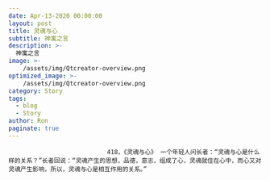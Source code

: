 ```yaml
---
date: Apr-13-2020 00:00:00
layout: post
title: 灵魂与心
subtitle: 神寓之言
description: >-
  神寓之言
image: >-
    /assets/img/Qtcreator-overview.png
optimized_image: >-
    /assets/img/Qtcreator-overview.png
category: Story
tags:
  - blog
  - Story
author: Ron
paginate: true
---
```


							　　418，《灵魂与心》 一个年轻人问长者：“灵魂与心是什么样的关系？”长者回说：“灵魂产生的思想，品德，意志，组成了心，灵魂就住在心中，而心又对灵魂产生影响，所以，灵魂与心是相互作用的关系。”
							
							
						